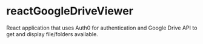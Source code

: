 # reactGoogleDriveViewer
React application that uses Auth0 for authentication and Google Drive API to get and display file/folders available.
